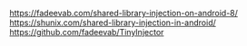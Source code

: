 https://fadeevab.com/shared-library-injection-on-android-8/
https://shunix.com/shared-library-injection-in-android/
https://github.com/fadeevab/TinyInjector